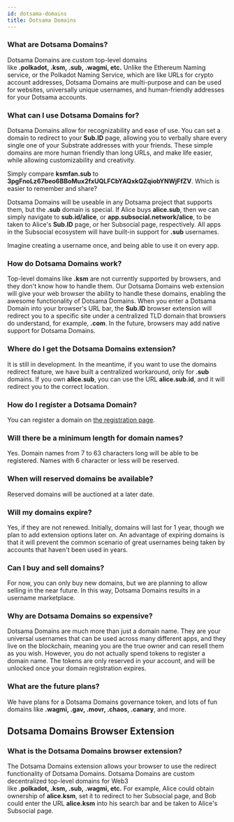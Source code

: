 ```yaml
---
id: dotsama-domains
title: Dotsama Domains
---
```


### What are Dotsama Domains?
Dotsama Domains are custom top-level domains like **.polkadot, .ksm, .sub, .wagmi, etc.** Unlike the Ethereum Naming service, 
or the Polkadot Naming Service, which are like URLs for crypto account addresses, 
Dotsama Domains are multi-purpose and can be used for websites, universally unique usernames, and human-friendly addresses for your Dotsama accounts.

### What can I use Dotsama Domains for?
Dotsama Domains allow for recognizability and ease of use. You can set a domain to redirect to your **Sub.ID** page, 
allowing you to verbally share every single one of your Substrate addresses with your friends. 
These simple domains are more human friendly than long URLs, and make life easier, while allowing customizability and creativity. 

Simply compare **ksmfan.sub** to **3pgFnoLz67beo6BBoMux2fxUQLFCbYAQxkQZqiobYNWjFfZV**. Which is easier to remember and share?

Dotsama Domains will be useable in any Dotsama project that supports them, but the **.sub** domain is special. 
If Alice buys **alice.sub**, then we can simply navigate to **sub.id/alice**, or **app.subsocial.network/alice**, to be taken to Alice's **Sub.ID** page, 
or her Subsocial page, respectively. All apps in the Subsocial ecosystem will have built-in support for **.sub** usernames.

Imagine creating a username once, and being able to use it on every app.

### How do Dotsama Domains work?
Top-level domains like **.ksm** are not currently supported by browsers, and they don't know how to handle them. 
Our Dotsama Domains web extension will give your web browser the ability to handle these domains, enabling the awesome functionality of Dotsama Domains. 
When you enter a Dotsama Domain into your browser's URL bar, the **Sub.ID** browser extension will redirect you to a specific site 
under a centralized TLD domain that browsers do understand, for example, **.com**. In the future, browsers may add native support for Dotsama Domains.

### Where do I get the Dotsama Domains extension?
It is still in development. In the meantime, if you want to use the domains redirect feature, we have built a centralized workaround, 
only for **.sub** domains. If you own **alice.sub**, you can use the URL **alice.sub.id**, and it will redirect you to the correct location.

### How do I register a Dotsama Domain?
You can register a domain on [the registration page](https://app.subsocial.network/dd/register).

### Will there be a minimum length for domain names?
Yes. Domain names from 7 to 63 characters long will be able to be registered. Names with 6 character or less will be reserved.

### When will reserved domains be available?
Reserved domains will be auctioned at a later date.

### Will my domains expire?
Yes, if they are not renewed. Initially, domains will last for 1 year, though we plan to add extension options later on. 
An advantage of expiring domains is that it will prevent the common scenario of great usernames being taken by accounts that haven't been used in years.

### Can I buy and sell domains?
For now, you can only buy new domains, but we are planning to allow selling in the near future. In this way, Dotsama Domains results in a username marketplace. 

### Why are Dotsama Domains so expensive?
Dotsama Domains are much more than just a domain name. They are your universal usernames that can be used across many different apps, 
and they live on the blockchain, meaning you are the true owner and can resell them as you wish.
However, you do not actually spend tokens to register a domain name. The tokens are only reserved in your account, 
and will be unlocked once your domain registration expires.

### What are the future plans?
We have plans for a Dotsama Domains governance token, and lots of fun domains like **.wagmi, .gav, .movr, .chaos, .canary**, and more.

## Dotsama Domains Browser Extension
### What is the Dotsama Domains browser extension?
The Dotsama Domains extension allows your browser to use the redirect functionality of Dotsama Domains. 
Dotsama Domains are custom decentralized top-level domains for Web3 like **.polkadot, .ksm, .sub, .wagmi, etc.** 
For example, Alice could obtain ownership of **alice.ksm**, set it to redirect to her Subsocial page, and Bob could enter the URL **alice.ksm** 
into his search bar and be taken to Alice's Subsocial page.
